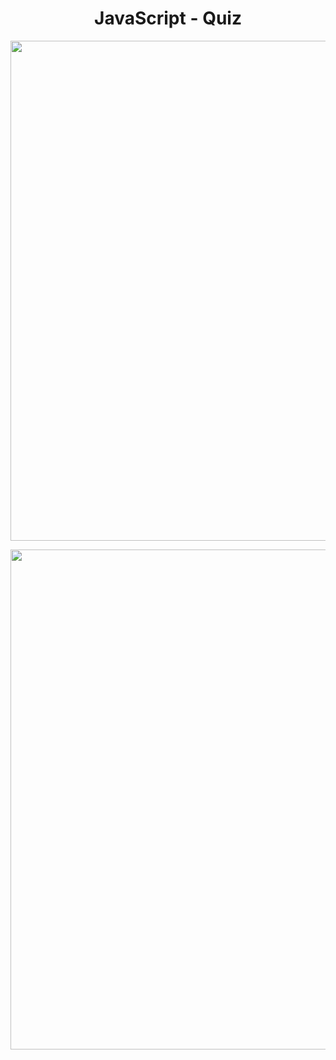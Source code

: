 <h1 align="center">
   JavaScript - Quiz
</h1>

<p align="center">
  <img src="https://github.com/ozkannbuyuk/js-exercises/assets/111967202/36301466-e175-4f7d-81b0-7201db1a4970" width="800" />
</p>

<p align="center">
  <img src="https://github.com/ozkannbuyuk/js-exercises/assets/111967202/f7d6e223-238b-4ada-9830-fce459fbfc57" width="800" />
</p>
